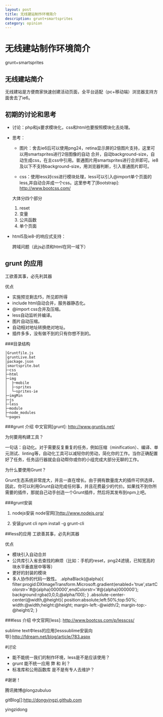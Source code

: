 ```yaml
---
layout: post
title: 无线建站制作环境简介
description: grunt+smartsprites
category: opinion
---
```


# 无线建站制作环境简介

grunt+smartsprites



## 无线建站简介

无线建站是方便商家快速创建活动页面，全平台适配（pc+移动端）浏览器支持方面舍去了ie6。



## 初期的讨论和思考
* 讨论：php和js要求模块化，css和html也要按照模块化去处理。


* 思考：
	* 图片：舍去ie6后可以使用png24，retina显示屏的2倍图片支持，这里可以用smartsprites进行2倍图像的自动  合并，自动background-size，自动生成css，在主css中引用。普通图片用smartsprites进行合并即可。ie8及以下不支持background-size，用浏览器判断，引入普通图片即可。
			<!--[if lt IE 9]>
				<link href="../css/yqSpritesIe-sprite.css" rel="stylesheet" media="screen">
			<![endif]-->


	* css：使用less对css进行模块处理，less可以引入@import单个页面的less,并自动合并成一个css。这里参考了[Bootstrap]: http://www.bootcss.com/ 

	大体分四个部分 
	1. reset 
	2. 变量 
	3. 公共函数 
	4. 单个页面


* html5及ie8-的响应式支持：
		<!--[if lt IE 9]>
			<script src="http://mat1.gtimg.com/www/mb/falcon/js/shiv.js"></script>
		<![endif]-->

	跨域问题（此js必须和html在同一域下）
	




## grunt 的应用
工欲善其事，必先利其器


优点

*  实施预览剩去f5，所见即所得
*  include html自动合并，服务器静态化。
*  @import css合并及压缩。
*  less自动监听并编译。
*  图片自动压缩。
*  自动相对地址转换绝对地址。
*  插件多多，没有做不到的只有你想不到的。


###目录结构

	│Gruntfile.js
	│gruntLive.bat
	│package.json
	│smartsprite.bat 
	├─css
	├─html
	├─img
	│  ├─mobile     
	│  ├─sprites    
	│  └─sprites-ie     
	├─imgMin
	├─js  
	├─less
	├─module  
	├─node_modules              
	└─pages


###grunt 介绍
中文官网[grunt]: http://www.gruntjs.net/

为何要用构建工具？

一句话：自动化。对于需要反复重复的任务，例如压缩（minification）、编译、单元测试、linting等，自动化工具可以减轻你的劳动，简化你的工作。当你正确配置好了任务，任务运行器就会自动帮你或你的小组完成大部分无聊的工作。


为什么要使用Grunt？

Grunt生态系统非常庞大，并且一直在增长。由于拥有数量庞大的插件可供选择，因此，你可以利用Grunt自动完成任何事，并且花费最少的代价。如果找不到你所需要的插件，那就自己动手创造一个Grunt插件，然后将其发布到npm上吧。


###grunt安装
1. nodejs安装
node官网[]http://www.nodejs.org/

2. 安装grunt cli
		npm install -g grunt-cli



##less的应用
工欲善其事，必先利其器


优点

*  模块引入自动合并
*  公共库引入省去查找的麻烦（比如：手机的reset，png24滤镜，已知宽高的块水平垂直居中等等）
*  更好的封装的模块
*  多人协作的代码一致性。
		.alphaBlack(@alpha){
		  filter:progid:DXImageTransform.Microsoft.gradient(enabled='true',startColorstr='#@{alpha}000000',endColorstr='#@{alpha}000000');
		  background:rgba(0,0,0,@alpha/100);
		}
		.absolute-center-center(@width,@height){
		  position:absolute;left:50%;top:50%;
		  width:@width;height:@height;
		  margin-left:-@width/2; margin-top:-@height/2;
		}


###less 介绍
中文官网[less]: http://www.bootcss.com/p/lesscss/

sublime text中less的应用[lesssublime安装向导]:http://fdream.net/blog/article/783.aspx



#讨论

* 能不能统一我们的制作环境，less是不是应该使用？
* grunt 能不统一应用 弊 和 利？
* 标准库和公用函数库 是不是有专人去维护？



#谢谢！

腾讯微博@longzubuluo

gitBlog[]:http://dongyingzi.github.com

yingzidong